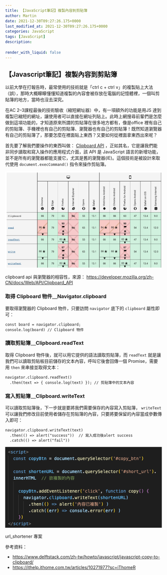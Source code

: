```yaml
---
title: 【JavaScript筆記】複製內容到剪貼簿
author: Martin
date: 2021-12-30T09:27:26.175+0000
last_modified_at: 2021-12-30T09:27:26.175+0000
categories: JavaScript
tags: [JavaScript]
description: 

render_with_liquid: false
---
```


## 【Javascript筆記】複製內容到剪貼簿

以前大學在打報告時，最常使用的技術就是「ctrl c \+ ctrl v」的複製貼上大法（誤），那時大概矇矇懂懂知道複製的內容會被存放在電腦的記憶體裡，一個叫剪貼簿的地方，當時也沒去深究。

在AC 2–3課程最後的技術驗收（縮短網址器）中，有一項額外的功能是用JS 達到複製已縮短的網址，讓使用者可以直接在網址列貼上。此時上網搜尋前輩們是怎麼做到這項功能的，才知道原來所謂的剪貼簿在很多地方都有，像是office 裡有自己的剪貼簿、手機裡也有自己的剪貼簿、瀏覽器也有自己的剪貼簿！既然知道瀏覽器有自己的剪貼簿了，那要怎麼在裡面貼上東西？又要如何從裡面拿東西出來呢？

首先要了解我們要操作的東西叫做： [Clipboard API](https://developer.mozilla.org/zh-CN/docs/Web/API/Clipboard_API) ，正如其名，它是讓我們能非同步讀取和寫入操作的應用程式介面，該 API 是 JavaScript 語言的新增功能，並不是所有的瀏覽器都能支援它，尤其是舊的瀏覽器\(IE\)。這個技術是被設計來取代使用 `document.execCommand()` 指令來操作剪貼簿。


![clipboard api 與瀏覽器的相容性，來源： [https://developer\.mozilla\.org/zh\-CN/docs/Web/API/Clipboard\_API](https://developer.mozilla.org/zh-CN/docs/Web/API/Clipboard_API)](/assets/4f8d1cb7e4f6/1*HZM_JVVrG_QAnVlBVT1UkQ.png)

clipboard api 與瀏覽器的相容性，來源： [https://developer\.mozilla\.org/zh\-CN/docs/Web/API/Clipboard\_API](https://developer.mozilla.org/zh-CN/docs/Web/API/Clipboard_API)
### 取得 Clipboard 物件＿Navigator\.clipboard

要取得瀏覽器的 Clipboard 物件，只要訪問 `navigator` 底下的 `clipboard` 屬性即可：
```
const board = navigator.clipboard; 
console.log(board) // Clipboard 物件
```
### 讀取剪貼簿＿Clipboard\.readText

取得 Clipboard 物件後，就可以用它提供的語法讀取剪貼簿，而 `readText` 就是讓我們可以讀取剪貼板目前儲存的文本內容，呼叫它後會回傳一個 Promise，需要用 `then` 來串接並取得文本：
```
navigator.clipboard.readText()
  .then(text => { console.log(text) }); // 剪貼簿中的文本內容
```
### 寫入剪貼簿＿Clipboard\.writeText

可以讀取剪貼簿後，下一步就是要將我們需要保存的內容寫入剪貼簿， `writeText` 可以讓我們修改目前使用者儲存在剪貼簿的內容，只要將要保留的內容當成參數傳入即可：
```
navigator.clipboard.writeText(text)       
  .then(() => alert("success"))  // 寫入成功後alert success
  .catch(() => alert("fail"))
```


![url\_shortener 專案](/assets/4f8d1cb7e4f6/1*4pTqjjftGP8K0_zcgfmK6w.png)

url\_shortener 專案

參考資料：

- [https://www\.delftstack\.com/zh\-tw/howto/javascript/javascript\-copy\-to\-clipboard/](https://www.delftstack.com/zh-tw/howto/javascript/javascript-copy-to-clipboard/) 
- [https://ithelp\.ithome\.com\.tw/articles/10271977?sc=iThomeR](https://ithelp.ithome.com.tw/articles/10271977?sc=iThomeR)




